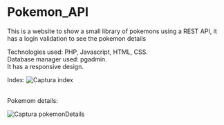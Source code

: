 # Pokemon_API
This is a website to show a small library of pokemons using a REST API, it has a login validation to see the pokemon details

Technologies used: PHP, Javascript, HTML, CSS. <br/>
Database manager used: pgadmin. <br/>
It has a responsive design. <br/>

Index:
![Captura index](https://github.com/L-533/Pokemon_API/assets/98188267/04aa51b4-3731-4d59-9580-9f49de791245)

 <br/>
Pokemom details:

![Captura pokemonDetails](https://github.com/L-533/Pokemon_API/assets/98188267/d70e4bc0-84ef-43b5-a3c6-f95cba971526)


